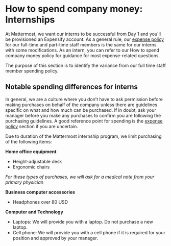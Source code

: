 # How to spend company money: Internships

At Mattermost, we want our interns to be successful from Day 1 and you'll be provisioned an Expensify account. As a general rule, our [expense policy](https://handbook.mattermost.com/operations/finance/spending-company-money/expense-policy) for our full-time and part-time staff members is the same for our interns with some modifications. As an intern, you can refer to our How to spend company money policy for guidance for most expense-related questions.

The purpose of this section is to identify the variance from our full time staff member spending policy.

## Notable spending differences for interns

In general, we are a culture where you don’t have to ask permission before making purchases on behalf of the company unless there are guidelines specific on what and how much can be purchased. If in doubt, ask your manager before you make any purchases to confirm you are following the purchasing guidelines. A good reference point for spending is the [expense policy](https://handbook.mattermost.com/operations/finance/spending-company-money/expense-policy) section if you are uncertain.

Due to duration of the Mattermost internship program, we limit purchasing of the following items:

**Home office equipment**

* Height-adjustable desk
* Ergonomic chairs

_For these types of purchases, we will ask for a medical note from your primary physician_

**Business computer accessories**

* Headphones over 80 USD

**Computer and Technology**

* Laptops: We will provide you with a laptop. Do not purchase a new laptop.
* Cell phone: We will provide you with a cell phone if it is required for your position and approved by your manager.

